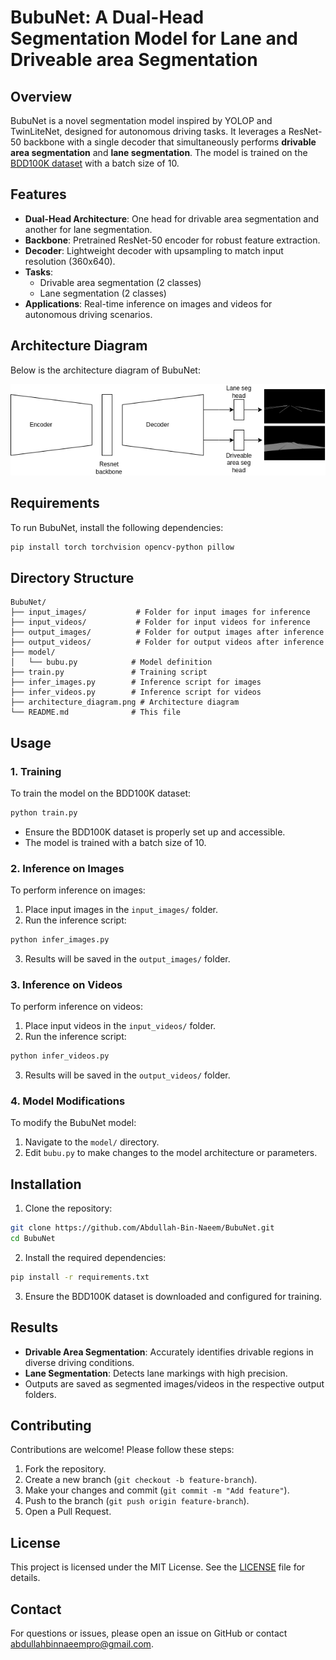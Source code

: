 # BubuNet: A Dual-Head Segmentation Model for Lane and Driveable area Segmentation

## Overview
BubuNet is a novel segmentation model inspired by YOLOP and TwinLiteNet, designed for autonomous driving tasks. It leverages a ResNet-50 backbone with a single decoder that simultaneously performs **drivable area segmentation** and **lane segmentation**. The model is trained on the [BDD100K dataset](https://www.bdd100k.com/) with a batch size of 10.

## Features
- **Dual-Head Architecture**: One head for drivable area segmentation and another for lane segmentation.
- **Backbone**: Pretrained ResNet-50 encoder for robust feature extraction.
- **Decoder**: Lightweight decoder with upsampling to match input resolution (360x640).
- **Tasks**:
  - Drivable area segmentation (2 classes)
  - Lane segmentation (2 classes)
- **Applications**: Real-time inference on images and videos for autonomous driving scenarios.

## Architecture Diagram
Below is the architecture diagram of BubuNet:

![BubuNet Architecture](architecture_diagram.png)

## Requirements
To run BubuNet, install the following dependencies:
```bash
pip install torch torchvision opencv-python pillow
```

## Directory Structure
```
BubuNet/
├── input_images/           # Folder for input images for inference
├── input_videos/           # Folder for input videos for inference
├── output_images/          # Folder for output images after inference
├── output_videos/          # Folder for output videos after inference
├── model/
│   └── bubu.py            # Model definition
├── train.py               # Training script
├── infer_images.py        # Inference script for images
├── infer_videos.py        # Inference script for videos
├── architecture_diagram.png # Architecture diagram
└── README.md              # This file
```

## Usage

### 1. Training
To train the model on the BDD100K dataset:
```bash
python train.py
```
- Ensure the BDD100K dataset is properly set up and accessible.
- The model is trained with a batch size of 10.

### 2. Inference on Images
To perform inference on images:
1. Place input images in the `input_images/` folder.
2. Run the inference script:
```bash
python infer_images.py
```
3. Results will be saved in the `output_images/` folder.

### 3. Inference on Videos
To perform inference on videos:
1. Place input videos in the `input_videos/` folder.
2. Run the inference script:
```bash
python infer_videos.py
```
3. Results will be saved in the `output_videos/` folder.

### 4. Model Modifications
To modify the BubuNet model:
1. Navigate to the `model/` directory.
2. Edit `bubu.py` to make changes to the model architecture or parameters.

## Installation
1. Clone the repository:
```bash
git clone https://github.com/Abdullah-Bin-Naeem/BubuNet.git
cd BubuNet
```
2. Install the required dependencies:
```bash
pip install -r requirements.txt
```
3. Ensure the BDD100K dataset is downloaded and configured for training.

## Results
- **Drivable Area Segmentation**: Accurately identifies drivable regions in diverse driving conditions.
- **Lane Segmentation**: Detects lane markings with high precision.
- Outputs are saved as segmented images/videos in the respective output folders.

## Contributing
Contributions are welcome! Please follow these steps:
1. Fork the repository.
2. Create a new branch (`git checkout -b feature-branch`).
3. Make your changes and commit (`git commit -m "Add feature"`).
4. Push to the branch (`git push origin feature-branch`).
5. Open a Pull Request.

## License
This project is licensed under the MIT License. See the [LICENSE](LICENSE) file for details.

## Contact
For questions or issues, please open an issue on GitHub or contact [abdullahbinnaeempro@gmail.com](mailto:abdullahbinnaeempro@gmail.com).
